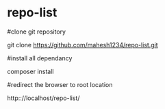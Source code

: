 # repo-list

 #clone git repository
 
 git clone https://github.com/mahesh1234/repo-list.git
 
 #install all dependancy
 
 composer install
 
 #redirect the browser to root location
 
 http:://localhost/repo-list/

